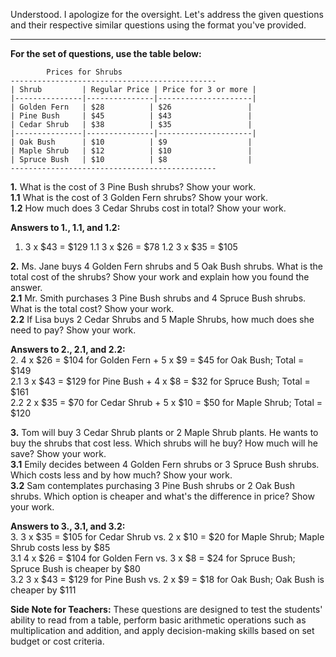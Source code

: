 Understood. I apologize for the oversight. Let's address the given questions and their respective similar questions using the format you've provided.

---

**For the set of questions, use the table below:**
```
        Prices for Shrubs
----------------------------------------------
| Shrub         | Regular Price | Price for 3 or more |
|---------------|---------------|---------------------|
| Golden Fern   | $28          | $26                 |
| Pine Bush     | $45          | $43                 |
| Cedar Shrub   | $38          | $35                 |
|---------------|---------------|---------------------|
| Oak Bush      | $10          | $9                  |
| Maple Shrub   | $12          | $10                 |
| Spruce Bush   | $10          | $8                  |
----------------------------------------------
```

**1.** What is the cost of 3 Pine Bush shrubs? Show your work.  
**1.1** What is the cost of 3 Golden Fern shrubs? Show your work.  
**1.2** How much does 3 Cedar Shrubs cost in total? Show your work.

**Answers to 1., 1.1, and 1.2:**  
1. 3 x $43 = $129
1.1 3 x $26 = $78
1.2 3 x $35 = $105

**2.** Ms. Jane buys 4 Golden Fern shrubs and 5 Oak Bush shrubs. What is the total cost of the shrubs? Show your work and explain how you found the answer.  
**2.1** Mr. Smith purchases 3 Pine Bush shrubs and 4 Spruce Bush shrubs. What is the total cost? Show your work.  
**2.2** If Lisa buys 2 Cedar Shrubs and 5 Maple Shrubs, how much does she need to pay? Show your work.

**Answers to 2., 2.1, and 2.2:**  
2. 4 x $26 = $104 for Golden Fern + 5 x $9 = $45 for Oak Bush; Total = $149  
2.1 3 x $43 = $129 for Pine Bush + 4 x $8 = $32 for Spruce Bush; Total = $161  
2.2 2 x $35 = $70 for Cedar Shrub + 5 x $10 = $50 for Maple Shrub; Total = $120  

**3.** Tom will buy 3 Cedar Shrub plants or 2 Maple Shrub plants. He wants to buy the shrubs that cost less. Which shrubs will he buy? How much will he save? Show your work.  
**3.1** Emily decides between 4 Golden Fern shrubs or 3 Spruce Bush shrubs. Which costs less and by how much? Show your work.  
**3.2** Sam contemplates purchasing 3 Pine Bush shrubs or 2 Oak Bush shrubs. Which option is cheaper and what's the difference in price? Show your work.

**Answers to 3., 3.1, and 3.2:**  
3. 3 x $35 = $105 for Cedar Shrub vs. 2 x $10 = $20 for Maple Shrub; Maple Shrub costs less by $85  
3.1 4 x $26 = $104 for Golden Fern vs. 3 x $8 = $24 for Spruce Bush; Spruce Bush is cheaper by $80  
3.2 3 x $43 = $129 for Pine Bush vs. 2 x $9 = $18 for Oak Bush; Oak Bush is cheaper by $111  

**Side Note for Teachers:** These questions are designed to test the students' ability to read from a table, perform basic arithmetic operations such as multiplication and addition, and apply decision-making skills based on set budget or cost criteria.
